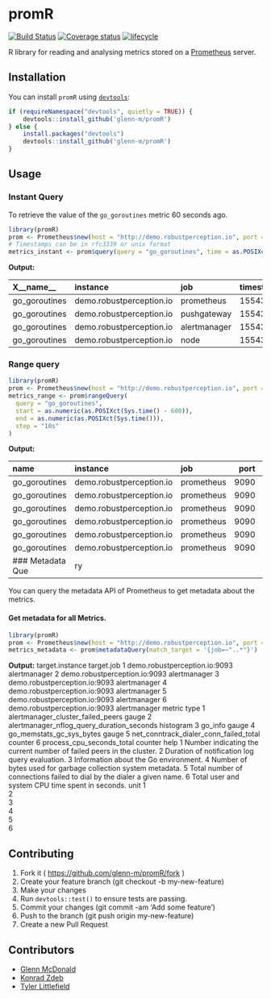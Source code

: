 
<!-- README.md is generated from README.Rmd. Please edit that file -->

# promR

[![Build
Status](https://travis-ci.org/glenn-m/promR.svg?branch=master)](https://travis-ci.org/glenn-m/promR)
[![Coverage
status](https://codecov.io/gh/glenn-m/promR/branch/master/graph/badge.svg)](https://codecov.io/github/glenn-m/promR?branch=master)
[![lifecycle](https://img.shields.io/badge/lifecycle-experimental-orange.svg)](https://www.tidyverse.org/lifecycle/#experimental)

R library for reading and analysing metrics stored on a
[Prometheus](https://prometheus.io/) server.

## Installation

You can install `promR` using
[`devtools`](https://github.com/r-lib/devtools):

``` r
if (requireNamespace("devtools", quietly = TRUE)) {
    devtools::install_github('glenn-m/promR')
} else {
    install.packages("devtools")
    devtools::install_github('glenn-m/promR')
}
```

## Usage

### Instant Query

To retrieve the value of the `go_goroutines` metric 60 seconds ago.

``` r
library(promR)
prom <- Prometheus$new(host = "http://demo.robustperception.io", port = 9090)
# Timestamps can be in rfc3339 or unix format
metrics_instant <- prom$query(query = "go_goroutines", time = as.POSIXct(Sys.time() - 60))
```

**Output:**

| X\_\_name\_\_  | instance                 | job          | timestamp      | value | port |
| :------------- | :----------------------- | :----------- | :------------- | :---- | ---: |
| go\_goroutines | demo.robustperception.io | prometheus   | 1554361300.944 | 99    | 9090 |
| go\_goroutines | demo.robustperception.io | pushgateway  | 1554361300.944 | 40    | 9091 |
| go\_goroutines | demo.robustperception.io | alertmanager | 1554361300.944 | 35    | 9093 |
| go\_goroutines | demo.robustperception.io | node         | 1554361300.944 | 7     | 9100 |

### Range query

``` r
library(promR)
prom <- Prometheus$new(host = "http://demo.robustperception.io", port = 9090)
metrics_range <- prom$rangeQuery(
  query = "go_goroutines",
  start = as.numeric(as.POSIXct(Sys.time() - 600)),
  end = as.numeric(as.POSIXct(Sys.time())),
  step = "10s"
)
```

**Output:**

| **name**            | instance                 | job        | port | timestamp      | value |
| :------------------ | :----------------------- | :--------- | ---: | :------------- | :---- |
| go\_goroutines      | demo.robustperception.io | prometheus | 9090 | 1554360761.112 | 92    |
| go\_goroutines      | demo.robustperception.io | prometheus | 9090 | 1554360771.112 | 92    |
| go\_goroutines      | demo.robustperception.io | prometheus | 9090 | 1554360781.112 | 92    |
| go\_goroutines      | demo.robustperception.io | prometheus | 9090 | 1554360791.112 | 92    |
| go\_goroutines      | demo.robustperception.io | prometheus | 9090 | 1554360801.112 | 92    |
| go\_goroutines      | demo.robustperception.io | prometheus | 9090 | 1554360811.112 | 92    |
| \#\#\# Metadata Que | ry                       |            |      |                |       |

You can query the metadata API of Prometheus to get metadata about the
metrics.

#### Get metadata for all Metrics.

``` r
library(promR)
prom <- Prometheus$new(host = "http://demo.robustperception.io", port = 9090)
metrics_metadata <- prom$metadataQuery(match_target = '{job=~"..*"}')
```

**Output:** target.instance target.job 1 demo.robustperception.io:9093
alertmanager 2 demo.robustperception.io:9093 alertmanager 3
demo.robustperception.io:9093 alertmanager 4
demo.robustperception.io:9093 alertmanager 5
demo.robustperception.io:9093 alertmanager 6
demo.robustperception.io:9093 alertmanager metric type 1
alertmanager\_cluster\_failed\_peers gauge 2
alertmanager\_nflog\_query\_duration\_seconds histogram 3 go\_info gauge
4 go\_memstats\_gc\_sys\_bytes gauge 5
net\_conntrack\_dialer\_conn\_failed\_total counter 6
process\_cpu\_seconds\_total counter help 1 Number indicating the
current number of failed peers in the cluster. 2 Duration of
notification log query evaluation. 3 Information about the Go
environment. 4 Number of bytes used for garbage collection system
metadata. 5 Total number of connections failed to dial by the dialer a
given name. 6 Total user and system CPU time spent in seconds. unit 1  
2  
3  
4  
5  
6

## Contributing

1.  Fork it ( <https://github.com/glenn-m/promR/fork> )
2.  Create your feature branch (git checkout -b my-new-feature)
3.  Make your changes
4.  Run `devtools::test()` to ensure tests are passing.
5.  Commit your changes (git commit -am ‘Add some feature’)
6.  Push to the branch (git push origin my-new-feature)
7.  Create a new Pull Request

## Contributors

  - [Glenn McDonald](https://github.com/glenn-m)
  - [Konrad Zdeb](https://github.com/konradedgar)
  - [Tyler Littlefield](https://github.com/tyluRp)
